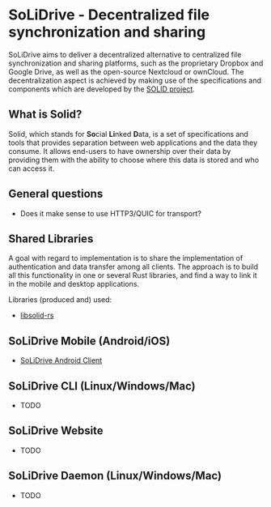 # SoLiDrive - Decentralized file synchronization and sharing
SoLiDrive aims to deliver a decentralized alternative to centralized file synchronization and sharing platforms, such as the proprietary Dropbox and Google Drive, as well as the open-source Nextcloud or ownCloud.
The decentralization aspect is achieved by making use of the specifications and components which are developed by the [SOLID project][solid].

## What is Solid?
Solid, which stands for **So**cial **Li**nked **D**ata, is a set of specifications and tools that provides separation between web applications and the data they consume. It allows end-users to have ownership over their data by providing them with the ability to choose where this data is stored and who can access it. 

## General questions
* Does it make sense to use HTTP3/QUIC for transport?

## Shared Libraries
A goal with regard to implementation is to share the implementation of authentication and data transfer among all clients.
The approach is to build all this functionality in one or several Rust libraries, and find a way to link it in the mobile and desktop applications.

Libraries (produced and) used:

* [libsolid-rs](libsolid-rs)

## SoLiDrive Mobile (Android/iOS)
* [SoLiDrive Android Client][solidrive-android-client]

## SoLiDrive CLI (Linux/Windows/Mac)
* TODO

## SoLiDrive Website
* TODO

## SoLiDrive Daemon (Linux/Windows/Mac)
* TODO

[solid]: https://solid.mit.edu
[solidrive-android-client]: https://github.com/solidrive/solidrive-android-client
